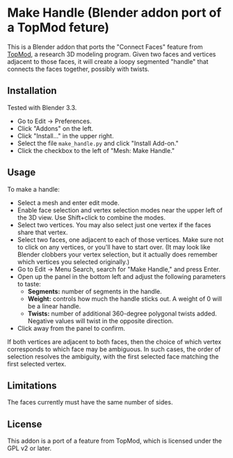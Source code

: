 # Make Handle (Blender addon port of a TopMod feture)

This is a Blender addon that ports the "Connect Faces" feature from [TopMod](http://people.tamu.edu/~ergun/research/topology/download.html), a research 3D modeling program. Given two faces and vertices adjacent to those faces, it will create a loopy segmented "handle" that connects the faces together, possibly with twists.

## Installation

Tested with Blender 3.3.

- Go to Edit -> Preferences.
- Click "Addons" on the left.
- Click "Install..." in the upper right.
- Select the file `make_handle.py` and click "Install Add-on."
- Click the checkbox to the left of "Mesh: Make Handle."

## Usage

To make a handle:

- Select a mesh and enter edit mode.
- Enable face selection and vertex selection modes near the upper left of the 3D view. Use Shift+click to combine the modes.
- Select two vertices. You may also select just one vertex if the faces share that vertex.
- Select two faces, one adjacent to each of those vertices. Make sure not to click on any vertices, or you'll have to start over. (It may look like Blender clobbers your vertex selection, but it actually does remember which vertices you selected originally.)
- Go to Edit -> Menu Search, search for "Make Handle," and press Enter.
- Open up the panel in the bottom left and adjust the following parameters to taste:
  - **Segments:** number of segments in the handle.
  - **Weight:** controls how much the handle sticks out. A weight of 0 will be a linear handle.
  - **Twists:** number of additional 360-degree polygonal twists added. Negative values will twist in the opposite direction.
- Click away from the panel to confirm.

If both vertices are adjacent to both faces, then the choice of which vertex corresponds to which face may be ambiguous. In such cases, the order of selection resolves the ambiguity, with the first selected face matching the first selected vertex.

## Limitations

The faces currently must have the same number of sides.

## License

This addon is a port of a feature from TopMod, which is licensed under the GPL v2 or later.